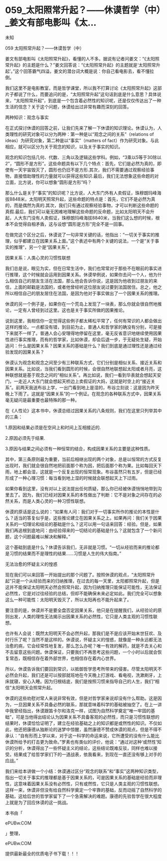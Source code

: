 # 059_太阳照常升起？——休谟哲学（中）_姜文有部电影叫《太...

未知

059 太阳照常升起？——休谟哲学（中）

姜文有部电影叫《太阳照常升起》，看懂的人不多。据说有记者问姜文：“《太阳照常升起》的主题是什么？”姜文回答说：“《太阳照常升起》的主题就是‘太阳照常升起’。”这个回答霸气四溢，姜文的潜台词大概是说：你自己看电影去，看不懂拉倒。

我们这里不是电影教室，而是哲学课堂，所以我不打算讨论《太阳照常升起》这部片子都说了什么，而要追问的是，“太阳照常升起”这句话到底是什么意思？具体说来，“太阳照常升起”，到底是一个包含着必然性的知识呢，还是仅仅传达出了一种生活的信念？关于这个问题，休谟给出过非常有趣而深刻的回答。

两种知识：观念与事实

在正式探讨休谟的回答之前，让我们先来了解一下休谟的知识理论。休谟认为，人类理性的研究对象可以分为两种：第一种是以“观念之间的关系”（relations of ideas）为研究对象，第二种是以“事实”（matters of fact）作为研究对象。与此相应，就可以区分为关于观念的知识，以及关于事实的知识。

观念的知识包括几何、代数、三角以及逻辑这些学科。例如，“3乘以5等于30除以2”，“圆形不是方形”。这些命题具有以下几个特点：首先，它们是必然为真的，即使有一天宇宙毁灭了，圆形也仍旧不是方形.其次，我们不需要通过观察经验事物，直接借助理性的力量就可以获得这些知识.最后，我们无法想象这些命题的对立面，比方说，你可以想象“圆形是方形”吗？

那么什么是关于“事实”的知识呢？比方说，人大东门外有人卖假证，珠穆朗玛峰海拔8848米，太阳明天照常升起，这些命题的特点是：首先，它们不是必然为真的，而是偶然为真的.其次，我们只有通过观察经验事物，才可以判断这些命题的真假.最后，我们可以毫无困难地理解这些命题的反命题，比如太阳明天不会升起，人大东门没有人卖假证，珠穆朗玛峰海拔8840米，当我们这么想的时候，根本不会觉得自相矛盾，这与设想“圆形是方形”完全不是一回事。

在做完这个区分之后，休谟说了一句非常关键的话，他指出：“一切关于事实的推理，似乎都建立在因果关系上面。”这个表述中有两个关键的说法，一个是“关于事实的推理”，另一个是“因果关系”。

因果关系：人类心灵的习惯性联想

我们总是说，眼见为实，但在日常生活中，我们也常常对于那些不在眼前的事实进行推理，这个时候就会运用到因果关系。休谟举例说，如果你去问一个人，他为什么相信自己的朋友生活在法国，那么他会告诉你说，这是因为他收到过朋友的来信，上面的邮戳是法国的，或者他曾经听这位朋友说过要到法国居住。总之，他之所以相信自己的朋友居住在法国，是因为他对于事实做出了一个因果关系的推理。

休谟的另一个例子是，如果你在一个荒岛上发现了一块表，那么你就会很自然地推论，一定有人曾经到过这里。这也是关于事实所做的因果推论。

说到这里，我相信你一定觉得这些例子都太稀松平常了，任何有常识的人都会做出这样的推论。一点都没有错，到目前为止，普通人和哲学家的确没有分别，可是接下来就不一样了。普通人会心安理得地停留在这里，毫无反省意识地继续使用因果性进行事实推理，而有的哲学家，比如休谟，却会后退一步，于无疑处生疑，开始追问：什么是因果关系？因果关系的基础是什么？我们到底是通过理性还是通过经验发现的因果关系？

休谟认为观念和观念之间至少有三种联系方式，它们分别是相似关系、接近关系和因果关系。比如说，当我们看到圆形的时候，会很自然地联想起太阳或者月亮，这种联想就是基于观念之间的“相似关系”。再比如说，我们一看到华表就会想起天安门，一走近人大东门就会想起天桥边上卖假证的大妈，这就是时空上的“接近关系”。前两天我送布谷上学，一出门看到地上是湿的，布谷立刻说：这是因为昨天晚上下雨了。这就是“因果关系”的一个例证。在观念的各种联系方式中，因果关系毫无疑问是最重要也最特殊的那一种。

在《人性论》这本书中，休谟总结过因果关系的八条规则，我们在这里只列举其中的三条：

1.原因和结果必须是在空间上和时间上互相接近的.

2.原因必须先于结果.

3.原因与结果之间必须有一种恒常的结合，构成因果关系的主要是这种性质。

其中，第三条原则最为重要，当前后相继出现的两个对象，总是以恒常的方式反复出现时，我们就会很自然地把前面那个称为因，把后面那个称为果。比如每回天下雨，地上都会湿，这就是一个反复出现的恒常现象。布谷虽然只有五岁，但是已经形成了一种心理习惯：每当看到地上湿的时候就会联想起天上下过雨。

如果你看到这里，没有对以上说法提出任何质疑，那么你已经被休谟悄悄地带到沟里去了。因为，我们已经对因果关系的本性做出了判断：它不是对象之间存在的必然关系，而是人类心灵的一种习惯性联想。

休谟的原话是这么说的：“如果有人问：我们对于一切事实所作的推论的本性是什么？适当的答复似乎是，这些推论建立在因果关系之上。如果再问：我们关于因果关系的一切理论和结论的基础是什么？这可以用一句话来回答：经验。但是，如果我们再追根到底地问：由经验得来的一切结论的基础是什么？这就包含了一个新问题，这个问题最难以解决和解释。”

这个基础到底是什么？休谟告诉我们，无非就是习惯。“一切从经验而来的推论都是习惯的结果而不是理性的结果……习惯是人生的伟大指南。”

无法治愈的怀疑主义的惶惑

现在我们可以来回答一开始提出的那个问题了。按照休谟的观点，“太阳照常升起”只是一个从经验而来的归纳推理，在过去的每一天里，太阳都照常升起，但是这并不能保证太阳明天必然会照常升起，因为归纳推理只能保证可能性，无法保证必然性，它是对过往经验的总结，但却不能确保未来必定如此。我们完全可以想象这么一种可能性：太阳明天毁灭了，所以太阳再也不能升起来了。

要注意的是，休谟并不是要全盘否定因果关系，他只是在提醒我们，从经验论的原则出发，人类的理性无法揭示出因果关系的必然性，它只是人类主观的习惯性联想。

也许有人会说：既然太阳明天不会必然升起，那我们是不是应该开始末世狂欢、及时行乐了呢？当然不是这样的。休谟说，怀疑主义的惶惑，就像是一种永远都无法治愈的病，它会经常性地复发，那么怎么办呢？唯一有效的解药，就是不去关心和不去留意这些问题。休谟保证，只要我们不再思考这些问题，一个小时以后就会恢复常态，既相信存在着外部世界，也相信存在着内心世界。

所以，休谟告诉我们要回到常识，以抵御哲学思考所带来的侵害。尽管太阳明天不必然会升起，我们还是可以按部就班地在今天晚上打游戏、看电视，洗漱刷牙，上床就寝，安心入睡。因为归根结底，我们是按照习惯来指导自己的人生，我们“相信”太阳明天会照常升起。

休谟的这些劝慰对常人来说非常有效，但是对哲学家来说却没有什么帮助。这是因为，一旦因果关系不具备必然的联系，那就意味着科学的基础被抽空了。在上一讲中我曾经指出，休谟跟笛卡尔和洛克一样，试图为自然科学奠定“唯一牢固的基础”，可是当他得出结论认为因果关系不具备客观的必然性，而只是习惯性联想的结果时，休谟恰恰证明了，建立在经验基础之上的知识都是或然性的知识。不仅如此，他还把康德从独断论的迷梦中惊醒，虽然康德不赞成休谟的观点，但是不得不承认：“自有形而上学以来，对于这一科学的命运来说，它所遭受的没有什么能比休谟所给予的打击更为致命。”罗素也有类似的评价，他说：“通过对这种‘或然性’知识的分析，休谟得出了一些怀疑主义的结论，这些结论既难反驳，同样也难以接受。结果成了给哲学家们下的一道战表，依我看来，到现在一直还没有够上对手的应战。”

我们来给本讲做一个小结：休谟通过区分“观念的联系”和“事实”这两种知识类型，指出一切关于事实的推理都是基于因果关系的，可是因果关系的基础是经验而非理性，这意味着因果关系没有必然性，只有或然性，它只是人类主观的习惯性联想。这样一来，休谟非但没有给自然科学奠定一个牢靠的基础，反而动摇了自然科学的基础，这给后世的哲学家留下了一个急需解决的难题。康德的先验哲学在很大程度上就是为了回应休谟的这一挑战。

本书由「

ePUBw.COM

」整理，

ePUBw.COM

提供最新最全的优质电子书下载！！！